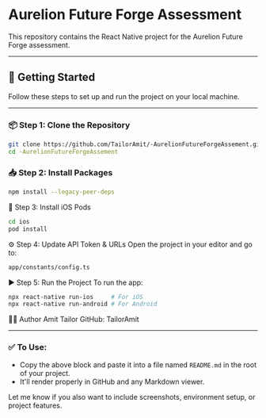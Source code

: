 # Aurelion Future Forge Assessment

This repository contains the React Native project for the Aurelion Future Forge assessment.

---

## 🚀 Getting Started

Follow these steps to set up and run the project on your local machine.

---

### 📦 Step 1: Clone the Repository

```bash
git clone https://github.com/TailorAmit/-AurelionFutureForgeAssement.git
cd -AurelionFutureForgeAssement
```

### 📥 Step 2: Install Packages
```bash
npm install --legacy-peer-deps
```

🍎 Step 3: Install iOS Pods
```bash
cd ios
pod install
```
⚙️ Step 4: Update API Token & URLs
Open the project in your editor and go to:
```bash
app/constants/config.ts
```

▶️ Step 5: Run the Project
To run the app:
 ```bash
npx react-native run-ios     # For iOS
npx react-native run-android # For Android
```

👨‍💻 Author
Amit Tailor
GitHub: TailorAmit


---

### ✅ To Use:
- Copy the above block and paste it into a file named `README.md` in the root of your project.
- It'll render properly in GitHub and any Markdown viewer.

Let me know if you also want to include screenshots, environment setup, or project features.

